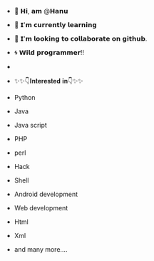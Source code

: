 - 💎 𝗛𝗶, 𝗮𝗺 @𝗛𝗮𝗻𝘂
- 🎀 𝗜'𝗺 𝗰𝘂𝗿𝗿𝗲𝗻𝘁𝗹𝘆 𝗹𝗲𝗮𝗿𝗻𝗶𝗻𝗴
- 🎁 𝗜'𝗺 𝗹𝗼𝗼𝗸𝗶𝗻𝗴 𝘁𝗼 𝗰𝗼𝗹𝗹𝗮𝗯𝗼𝗿𝗮𝘁𝗲 𝗼𝗻 𝗴𝗶𝘁𝗵𝘂𝗯.
- 🌀 𝗪𝗶𝗹𝗱 𝗽𝗿𝗼𝗴𝗿𝗮𝗺𝗺𝗲𝗿‼



-
- ✨✨👇𝐈𝐧𝐭𝐞𝐫𝐞𝐬𝐭𝐞𝐝 𝐢𝐧👇✨✨
 
- Python
- Java
- Java script
- PHP
- perl
- Hack 
- Shell
- Android development
- Web development
- Html
- Xml 
- and many more....


<!---
HorridHanu/HorridHanu is a ✨ special ✨ repository because its `README.md` (this file) appears on your GitHub profile.
You can click the Preview link to take a look at your changes.
--->
